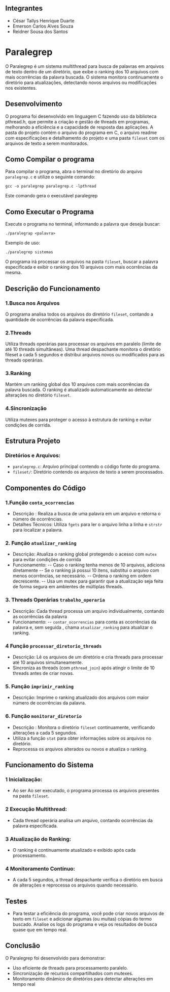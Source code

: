 ## Integrantes
- César Tallys Henrique Duarte
- Emerson Carlos Alves Souza
- Reidner Sousa dos Santos

# Paralegrep
O Paralegrep é um sistema multithread para busca de palavras em arquivos de texto dentro de um diretório, que exibe o ranking dos 10 arquivos com mais ocorrências da palavra buscada. O sistema monitora continuamente o diretório para atualizações, detectando novos arquivos ou modificações nos existentes.


## Desenvolvimento
O programa foi desenvolvido em linguagem C fazendo uso da biblioteca pthread.h, que permite a criação e gestão de threads em programas, melhorando a eficiência e a capacidade de resposta das aplicações. A pasta do projeto contém o arquivo do programa em C, o arquivo readme com especificações e  detalhamento do projeto e uma pasta `fileset` com os arquivos de texto a serem monitorados.


## Como Compilar o programa
Para compilar o programa, abra o terminal no diretório do arquivo `paralegrep.c` e utilize o seguinte comando:
```
gcc -o paralegrep paralegrep.c -lpthread
```
Este comando gera o executável paralegrep

## Como Executar o Programa
Execute o programa no terminal, informando a palavra que deseja buscar:
``` 
./paralegrap <palavra>
```
Exemplo de uso:
```
./paralegrep sistemas
```
O programa irá processar os arquivos na pasta `fileset`, buscar a palavra especificada e exibir o ranking dos 10 arquivos com mais ocorrências da mesma.


## Descrição do Funcionamento
### 1.Busca nos Arquivos
O programa analisa todos os arquivos do diretório `fileset`, contando a quantidade de ocorrências da palavra especificada.

### 2.Threads
Utiliza threads operárias para processar os arquivos em paralelo (limite de até 10 threads simultâneas).
Uma thread despachante monitora o diretório fileset a cada 5 segundos e distribui arquivos novos ou modificados para as threads operárias.
### 3.Ranking
Mantém um ranking global dos 10 arquivos com mais ocorrências da palavra buscada.
O ranking é atualizado automaticamente ao detectar alterações no diretório `fileset`.
### 4.Sincronização
Utiliza mutexes para proteger o acesso à estrutura de ranking e evitar condições de corrida.


## Estrutura Projeto
### Diretórios e Arquivos:
- `paralegrep.c`: Arquivo principal contendo o código fonte do programa.
- `fileset/`: Diretório contendo os arquivos de texto a serem processados.


## Componentes do Código 
### 1.Função `conta_ocorrencias`
- Descrição : Realiza a busca de uma palavra em um arquivo e retorna o número de ocorrências.
- Detalhes Técnicos: Utiliza `fgets` para ler o arquivo linha a linha e `strstr` para localizar a palavra.

### 2. Função `atualizar_ranking`
- Descrição: Atualiza o ranking global protegendo o acesso com `mutex` para evitar condições de corrida
- Funcionamento:
-- Caso o ranking tenha menos de 10 arquivos, adiciona diretamente
-- Se o ranking já possui 10 itens, substitui o arquivo com menos ocorrências, se necessário.
-- Ordena o ranking em ordem decrescente.
-- Usa um mutex para garantir que a atualização seja feita de forma segura em ambientes de múltiplas threads.
### 3. Threads Operárias `trabalho_operaria`
- Descrição: Cada thread processa um arquivo individualmente, contando as ocorrências da palavra
- Funcionamento:
-- `contar_ocorrencias` para conta as ocorrências da palavra e, sem seguida , chama `atualizar_ranking` para atualizar o ranking.
  
### 4 Função `processar_diretorio_threads`
- Descrição: Lê os arquivos de um diretório e cria threads para processar até 10 arquivos simultaneamente.
- Sincroniza as threads (com `pthread_join`) após atingir o limite de 10 threads antes de criar novas.

### 5. Função `imprimir_ranking`
- Descrição: Imprime o ranking atualizado dos arquivos com maior número de ocorrências da palavra.

###  6. Função `monitorar_diretorio`
- Descrição : Monitora o diretório `fileset` continuamente, verificando alterações a cada 5 segundos.
- Utiliza a função `stat` para obter informações sobre os arquivos no diretório. 
- Reprocessa os arquivos alterados ou novos e atualiza o ranking.


## Funcionamento do Sistema
### 1 Inicialização:
- Ao ser Ao ser executado, o programa processa os arquivos presentes na pasta `fileset`.
### 2 Execução Multithread:
- Cada thread operária analisa um arquivo, contando ocorrências da palavra especificada.
### 3 Atualização do Ranking:
- O ranking é continuamente atualizado e exibido após cada processamento.
### 4 Monitoramento Contínuo:
- A cada 5 segundos, a thread despachante verifica o diretório em busca de alterações e reprocessa os arquivos quando necessário.


## Testes
- Para testar a eficiência do programa, você pode criar novos arquivos de texto em `fileset` e adicionar algumas (ou muitas) cópias do termo buscado. Analise os logs do programa e veja os resultados de busca quase que em tempo real.


## Conclusão
O Paralegrep foi desenvolvido para demonstrar:

- Uso eficiente de threads para processamento paralelo.
- Sincronização de recursos compartilhados com mutexes.
- Monitoramento dinâmico de diretórios para detectar alterações em tempo real
